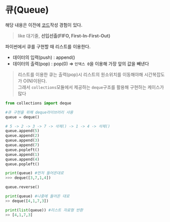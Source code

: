 # 큐(Queue)

해당 내용은 이전에 [코드](https://github.com/fhwmqkfl/algorithm/blob/master/udemy/stack/queue.py)작성 경험이 있다.

> like 대기줄, **선입선출(FIFO, First-In-First-Out)**


파이썬에서 큐를 구현할 때 리스트를 이용한다. 
* 데이터의 입력(push) : append()
* 데이터의 출력(pop) : pop(0) => `인덱스 0`을 이용해 가장 앞의 값을 빼낸다

> 리스트를 이용한 큐는 출력(pop)시 리스트의 원소위치를 이동해야해 시간복잡도가 O(N)이된다.<br>
> 그래서 `collections`모듈에서 제공하는 `deque`구조를 활용해 구현하는 케이스가 많다

```python
from collections import deque

#큐 구현을 위해 deque라이브러리 사용
queue = deque()

# 5 -> 2 -> 3 -> 7 -> 삭제() -> 1 -> 4 -> 삭제()
queue.append(5)
queue.append(2)
queue.append(3)
queue.append(7)
queue.popleft()
queue.append(1)
queue.append(4)
queue.popleft()

print(queue) #먼저 들어온대로
>>> deque([3,7,1,4])

queue.reverse()

print(queue) #나중에 들어온 대로
>> deque([4,1,7,3])

print(list(queue)) #리스트 자료형 반환
>> [4,1,7,3]
```
